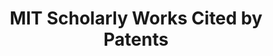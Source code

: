 ---
description: MIT Scholarly Works Cited by Patents 1950-2018
record_creation_timestamp: 11/18/2020 17:20:46
shortname: mit_scholarly_citations
title: MIT Scholarly Works Cited by Patents
url: https://lens-public.s3-us-west-2.amazonaws.com/sloan/scholarly/201932/mit_scholarly_cited_by_patents.zip
uuid: 265a814e-a4a5-4302-9cc0-0f78cf1c70fc
---